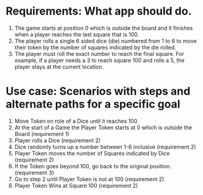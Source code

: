 # Requirements: What app should do.
1. The game starts at position 0 which is outside the board and it finishes when a player reaches the last square that is 100.
2. The player rolls a single 6 sided dice (die) numbered from 1 to 6 to move their token by the number of squares indicated by the die rolled.
3. The player must roll the exact number to reach the final square. For example, if a player
needs a 3 to reach square 100 and rolls a 5, the player stays at the current location.

# Use case: Scenarios with steps and alternate paths for a specific goal

1. Move Token on role of a Dice until it reaches 100
2. At the start of a Game the Player Token starts at 0 which is outside the Board (requirement 1)
3. Player rolls a Dice (requirement 2)
4. Dice randomly turns up a number between 1-6 inclusive (requirement 2)
5. Player Token moves the number of Squares indicated by Dice (requirement 2)
6. If the Token goes beyond 100, go back to the original position. (requirement 3)
7. Go to step 2 until Player Token is not at 100  (requirement 2)
8. Player Token Wins at Square 100 (requirement 2)
